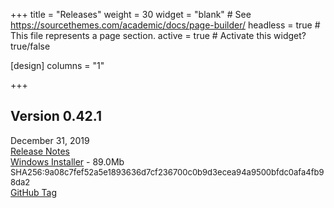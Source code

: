 +++
title = "Releases"
weight = 30
widget = "blank"  # See https://sourcethemes.com/academic/docs/page-builder/
headless = true  # This file represents a page section.
active = true  # Activate this widget? true/false

[design]
columns = "1"

+++

<a name="releases"></a>

## Version 0.42.1
December 31, 2019<br>
[Release Notes](docs/releases/ver_0_42_1/)<br>
[Windows Installer](setup/BeefSetup_0_42_1.exe) - 89.0Mb 
<font size=-1>SHA256:9a08c7fef52a5e1893636d7cf236700c0b9d3ecea94a9500bfdc0afa4fb98da2</font><br>
[GitHub Tag](http://www.github.com/BeefyTech/Beef)
